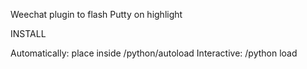 Weechat plugin to flash Putty on highlight

INSTALL

Automatically: place inside <weechat-folder>/python/autoload
Interactive:   /python load <script>


If using screen, turn off vbell (^A -> :vbell off) so the bell signal is given to the terminal

